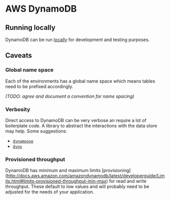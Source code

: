 # AWS DynamoDB

## Running locally

DynamoDB can be run [locally](http://docs.aws.amazon.com/amazondynamodb/latest/developerguide/DynamoDBLocal.html) for development and testing purposes.

## Caveats

### Global name space

Each of the environments has a global name space which means tables need to be prefixed accordingly.

_(TODO: agree and document a convention for name spacing)_

### Verbosity

Direct access to DynamoDB can be very verbose an require a lot of boilerplate code. A library to abstract the interactions with the data store may help. Some suggestions:

- [`dynamoose`](https://github.com/automategreen/dynamoose)
- [`dyno`](https://github.com/mapbox/dyno)

### Provisioned throughput

DynamoDB has minimum and maximum limits [provisioning] (http://docs.aws.amazon.com/amazondynamodb/latest/developerguide/Limits.html#limits-provisioned-throughput-min-max) for read and write throughput. These default to low values and will probably need to be adjusted for the needs of your application.

